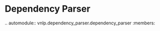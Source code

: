 Dependency Parser
===================================

.. automodule:: vnlp.dependency_parser.dependency_parser
    :members: